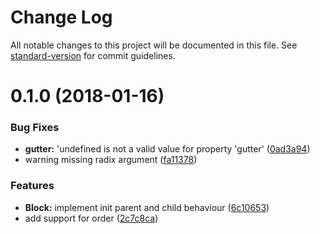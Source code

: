 # Change Log

All notable changes to this project will be documented in this file. See [standard-version](https://github.com/conventional-changelog/standard-version) for commit guidelines.

<a name="0.1.0"></a>
# 0.1.0 (2018-01-16)


### Bug Fixes

* **gutter:** 'undefined is not a valid value for property 'gutter' ([0ad3a94](https://github.com/wengkhing/react-awesome-layout/commit/0ad3a94))
* warning missing radix argument ([fa11378](https://github.com/wengkhing/react-awesome-layout/commit/fa11378))


### Features

* **Block:** implement init parent and child behaviour ([6c10653](https://github.com/wengkhing/react-awesome-layout/commit/6c10653))
* add support for order ([2c7c8ca](https://github.com/wengkhing/react-awesome-layout/commit/2c7c8ca))
